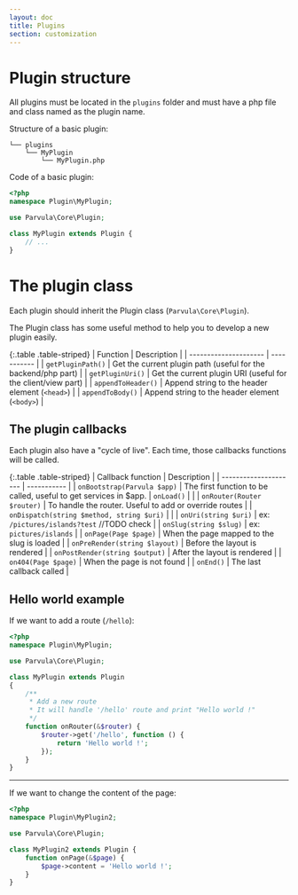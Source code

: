 ```yaml
---
layout: doc
title: Plugins
section: customization
---
```


# Plugin structure

All plugins must be located in the `plugins` folder and must have a php file and class named as the plugin name.

Structure of a basic plugin:

```_
└── plugins
    └── MyPlugin
        └── MyPlugin.php
```

Code of a basic plugin:

```php
<?php
namespace Plugin\MyPlugin;

use Parvula\Core\Plugin;

class MyPlugin extends Plugin {
	// ...
}

```

# The plugin class

Each plugin should inherit the Plugin class (`Parvula\Core\Plugin`).

The Plugin class has some useful method to help you to develop a new plugin easily.

{:.table .table-striped}
| Function              | Description |
| --------------------- | ----------- |
| `getPluginPath()`     | Get the current plugin path (useful for the backend/php part) |
| `getPluginUri()`      | Get the current plugin URI (useful for the client/view part) |
| `appendToHeader()`    | Append string to the header element (`<head>`) |
| `appendToBody()`      | Append string to the header element (`<body>`) |

## The plugin callbacks

Each plugin also have a "cycle of live". Each time, those callbacks functions will be called.

{:.table .table-striped}
| Callback function          | Description |
| ---------------------      | ----------- |
| `onBootstrap(Parvula $app)` | The first function to be called, useful to get services in $app.
| `onLoad()`                 | |
| `onRouter(Router $router)` | To handle the router. Useful to add or override routes |
| `onDispatch(string $method, string $uri)` | |
| `onUri(string $uri)`       | ex: `/pictures/islands?test` //TODO check |
| `onSlug(string $slug)`     | ex: `pictures/islands` |
| `onPage(Page $page)`       | When the page mapped to the slug is loaded |
| `onPreRender(string $layout)` | Before the layout is rendered |
| `onPostRender(string $output)` | After the layout is rendered |
| `on404(Page $page)`        | When the page is not found |
| `onEnd()`                  | The last callback called |

## Hello world example

If we want to add a route (`/hello`):

```php
<?php
namespace Plugin\MyPlugin;

use Parvula\Core\Plugin;

class MyPlugin extends Plugin
{
	/**
	 * Add a new route
	 * It will handle '/hello' route and print "Hello world !"
	 */
	function onRouter(&$router) {
		$router->get('/hello', function () {
			return 'Hello world !';
		});
	}
}
```

---

If we want to change the content of the page:

```php
<?php
namespace Plugin\MyPlugin2;

use Parvula\Core\Plugin;

class MyPlugin2 extends Plugin {
	function onPage(&$page) {
		$page->content = 'Hello world !';
	}
}
```
